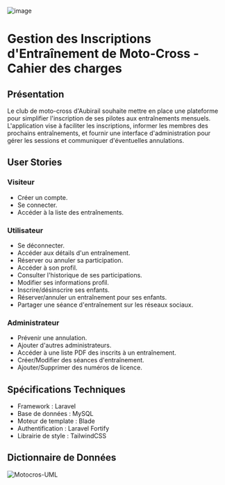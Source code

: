 ![image](https://github.com/doublet-kevin/motocross-laravel/assets/91097262/a2f61552-13f5-4581-869b-b9d9081d2e9c)


# Gestion des Inscriptions d'Entraînement de Moto-Cross - Cahier des charges

## Présentation

Le club de moto-cross d'Aubirail souhaite mettre en place une plateforme pour simplifier l'inscription de ses pilotes aux entraînements mensuels. L'application vise à faciliter les inscriptions, informer les membres des prochains entraînements, et fournir une interface d'administration pour gérer les sessions et communiquer d'éventuelles annulations.

## User Stories

### Visiteur
- Créer un compte.
- Se connecter.
- Accéder à la liste des entraînements.

### Utilisateur
- Se déconnecter.
- Accéder aux détails d'un entraînement.
- Réserver ou annuler sa participation.
- Accéder à son profil.
- Consulter l'historique de ses participations.
- Modifier ses informations profil.
- Inscrire/désinscrire ses enfants.
- Réserver/annuler un entraînement pour ses enfants.
- Partager une séance d'entraînement sur les réseaux sociaux.

### Administrateur
- Prévenir une annulation.
- Ajouter d'autres administrateurs.
- Accéder à une liste PDF des inscrits à un entraînement.
- Créer/Modifier des séances d'entraînement.
- Ajouter/Supprimer des numéros de licence.

## Spécifications Techniques

- Framework : Laravel
- Base de données : MySQL
- Moteur de template : Blade
- Authentification : Laravel Fortify
- Librairie de style : TailwindCSS

## Dictionnaire de Données

![Motocros-UML](https://github.com/doublet-kevin/motocross-laravel/assets/91097262/e1883710-1282-46b7-a06d-64c5120004e7)
